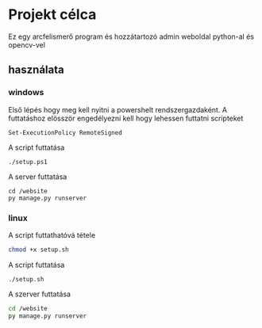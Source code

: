 # Projekt célca

Ez egy arcfelismerő program és hozzátartozó admin weboldal python-al és opencv-vel

## használata

### windows

Első lépés hogy meg kell nyitni a powershelt rendszergazdaként.
A futtatáshoz elösször engedélyezni kell hogy lehessen futtatni scripteket
```powrshel
Set-ExecutionPolicy RemoteSigned
```

A script futtatása
```powershel
./setup.ps1
```

A server futtatása
```powershel
cd /website
py manage.py runserver
```

### linux
A script futtathatóvá tétele
```bash
chmod +x setup.sh
```

A script futtatása
```bas
./setup.sh
```

A szerver futtatása
```BASH
cd /website
py manage.py runserver
```